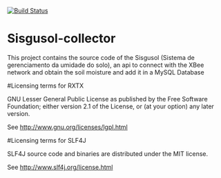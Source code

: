 [![Build Status](https://travis-ci.org/lissonpsantos2/Sisgusol-collector.svg?branch=master)](https://travis-ci.org/lissonpsantos2/Sisgusol-collector)

# Sisgusol-collector
This project contains the source code of the Sisgusol (Sistema de gerenciamento da umidade do solo), an api to connect with the XBee network and obtain the soil moisture and add it in a MySQL Database

#Licensing terms for RXTX

GNU Lesser General Public License as published by the Free Software Foundation; either version 2.1 of the License, or (at your option) any later version.

See http://www.gnu.org/licenses/lgpl.html

#Licensing terms for SLF4J

SLF4J source code and binaries are distributed under the MIT license.

See http://www.slf4j.org/license.html
